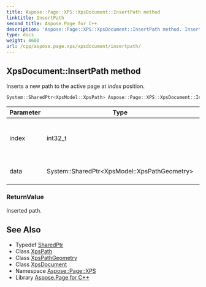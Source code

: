 ```yaml
---
title: Aspose::Page::XPS::XpsDocument::InsertPath method
linktitle: InsertPath
second_title: Aspose.Page for C++
description: 'Aspose::Page::XPS::XpsDocument::InsertPath method. Inserts a new path to the active page at index  position in C++.'
type: docs
weight: 4600
url: /cpp/aspose.page.xps/xpsdocument/insertpath/
---
```

## XpsDocument::InsertPath method


Inserts a new path to the active page at *index*  position.

```cpp
System::SharedPtr<XpsModel::XpsPath> Aspose::Page::XPS::XpsDocument::InsertPath(int32_t index, System::SharedPtr<XpsModel::XpsPathGeometry> data)
```


| Parameter | Type | Description |
| --- | --- | --- |
| index | int32_t | Position at which a new path should be inserted. |
| data | System::SharedPtr\<XpsModel::XpsPathGeometry\> | The geometry of the path. |

### ReturnValue

Inserted path.

## See Also

* Typedef [SharedPtr](../../../system/sharedptr/)
* Class [XpsPath](../../../aspose.page.xps.xpsmodel/xpspath/)
* Class [XpsPathGeometry](../../../aspose.page.xps.xpsmodel/xpspathgeometry/)
* Class [XpsDocument](../)
* Namespace [Aspose::Page::XPS](../../)
* Library [Aspose.Page for C++](../../../)
